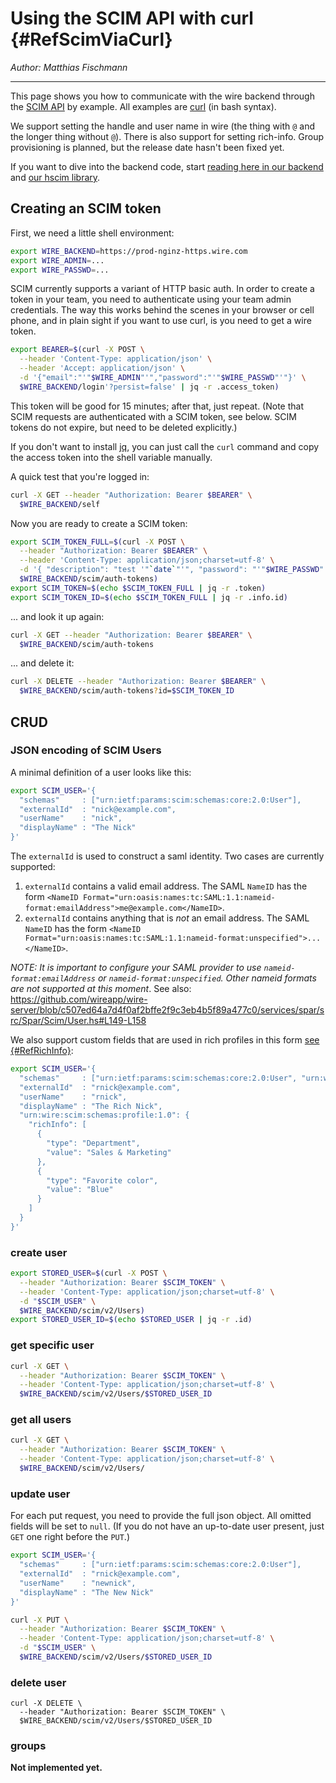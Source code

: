 # Using the SCIM API with curl {#RefScimViaCurl}

_Author: Matthias Fischmann_

---

This page shows you how to communicate with the wire backend through
the [SCIM API](http://www.simplecloud.info/) by example.  All examples
are [curl](https://curl.haxx.se/) (in bash syntax).

We support setting the handle and user name in wire (the thing with
`@` and the longer thing without `@`).  There is also support for
setting rich-info.  Group provisioning is planned, but the release
date hasn't been fixed yet.

If you want to dive into the backend code, start [reading here in our
backend](https://github.com/wireapp/wire-server/blob/develop/services/spar/src/Spar/Scim.hs)
and [our hscim library](https://github.com/wireapp/hscim).


## Creating an SCIM token

First, we need a little shell environment:

```bash
export WIRE_BACKEND=https://prod-nginz-https.wire.com
export WIRE_ADMIN=...
export WIRE_PASSWD=...
```

SCIM currently supports a variant of HTTP basic auth.  In order to
create a token in your team, you need to authenticate using your team
admin credentials.  The way this works behind the scenes in your
browser or cell phone, and in plain sight if you want to use curl, is
you need to get a wire token.

```bash
export BEARER=$(curl -X POST \
  --header 'Content-Type: application/json' \
  --header 'Accept: application/json' \
  -d '{"email":"'"$WIRE_ADMIN"'","password":"'"$WIRE_PASSWD"'"}' \
  $WIRE_BACKEND/login'?persist=false' | jq -r .access_token)
```

This token will be good for 15 minutes; after that, just repeat.
(Note that SCIM requests are authenticated with a SCIM token, see
below.  SCIM tokens do not expire, but need to be deleted explicitly.)

If you don't want to install [jq](https://stedolan.github.io/jq/), you
can just call the `curl` command and copy the access token into the
shell variable manually.

A quick test that you're logged in:

```bash
curl -X GET --header "Authorization: Bearer $BEARER" \
  $WIRE_BACKEND/self
```

Now you are ready to create a SCIM token:

```bash
export SCIM_TOKEN_FULL=$(curl -X POST \
  --header "Authorization: Bearer $BEARER" \
  --header 'Content-Type: application/json;charset=utf-8' \
  -d '{ "description": "test '"`date`"'", "password": "'"$WIRE_PASSWD"'" }' \
  $WIRE_BACKEND/scim/auth-tokens)
export SCIM_TOKEN=$(echo $SCIM_TOKEN_FULL | jq -r .token)
export SCIM_TOKEN_ID=$(echo $SCIM_TOKEN_FULL | jq -r .info.id)
```

...  and look it up again:

```bash
curl -X GET --header "Authorization: Bearer $BEARER" \
  $WIRE_BACKEND/scim/auth-tokens
```

...  and delete it:

```bash
curl -X DELETE --header "Authorization: Bearer $BEARER" \
  $WIRE_BACKEND/scim/auth-tokens?id=$SCIM_TOKEN_ID
```

## CRUD

### JSON encoding of SCIM Users

A minimal definition of a user looks like this:

```bash
export SCIM_USER='{
  "schemas"     : ["urn:ietf:params:scim:schemas:core:2.0:User"],
  "externalId"  : "nick@example.com",
  "userName"    : "nick",
  "displayName" : "The Nick"
}'
```

The `externalId` is used to construct a saml identity.  Two cases are
currently supported:

1. `externalId` contains a valid email address.  The SAML `NameID` has
the form `<NameID
Format="urn:oasis:names:tc:SAML:1.1:nameid-format:emailAddress">me@example.com</NameID>`.
2. `externalId` contains anything that is *not* an email address.  The
SAML `NameID` has the form `<NameID
Format="urn:oasis:names:tc:SAML:1.1:nameid-format:unspecified">...</NameID>`.

*NOTE: It is important to configure your SAML provider to use
`nameid-format:emailAddress` or `nameid-format:unspecified`.  Other
nameid formats are not supported at this moment*.
See also: https://github.com/wireapp/wire-server/blob/c507ed64a7d4f0af2bffe2f9c3eb4b5f89a477c0/services/spar/src/Spar/Scim/User.hs#L149-L158

We also support custom fields that are used in rich profiles in this
form [see {#RefRichInfo}](../user/rich-info.md):

```bash
export SCIM_USER='{
  "schemas"     : ["urn:ietf:params:scim:schemas:core:2.0:User", "urn:wire:scim:schemas:profile:1.0"],
  "externalId"  : "rnick@example.com",
  "userName"    : "rnick",
  "displayName" : "The Rich Nick",
  "urn:wire:scim:schemas:profile:1.0": {
    "richInfo": [
      {
        "type": "Department",
        "value": "Sales & Marketing"
      },
      {
        "type": "Favorite color",
        "value": "Blue"
      }
    ]
  }
}'
```

### create user

```bash
export STORED_USER=$(curl -X POST \
  --header "Authorization: Bearer $SCIM_TOKEN" \
  --header 'Content-Type: application/json;charset=utf-8' \
  -d "$SCIM_USER" \
  $WIRE_BACKEND/scim/v2/Users)
export STORED_USER_ID=$(echo $STORED_USER | jq -r .id)
```

### get specific user

```bash
curl -X GET \
  --header "Authorization: Bearer $SCIM_TOKEN" \
  --header 'Content-Type: application/json;charset=utf-8' \
  $WIRE_BACKEND/scim/v2/Users/$STORED_USER_ID
```

### get all users

```bash
curl -X GET \
  --header "Authorization: Bearer $SCIM_TOKEN" \
  --header 'Content-Type: application/json;charset=utf-8' \
  $WIRE_BACKEND/scim/v2/Users/
```

### update user

For each put request, you need to provide the full json object.  All
omitted fields will be set to `null`.  (If you do not have an
up-to-date user present, just `GET` one right before the `PUT`.)

```bash
export SCIM_USER='{
  "schemas"     : ["urn:ietf:params:scim:schemas:core:2.0:User"],
  "externalId"  : "rnick@example.com",
  "userName"    : "newnick",
  "displayName" : "The New Nick"
}'

curl -X PUT \
  --header "Authorization: Bearer $SCIM_TOKEN" \
  --header 'Content-Type: application/json;charset=utf-8' \
  -d "$SCIM_USER" \
  $WIRE_BACKEND/scim/v2/Users/$STORED_USER_ID
```

### delete user

```
curl -X DELETE \
  --header "Authorization: Bearer $SCIM_TOKEN" \
  $WIRE_BACKEND/scim/v2/Users/$STORED_USER_ID
```

### groups

**Not implemented yet.**
